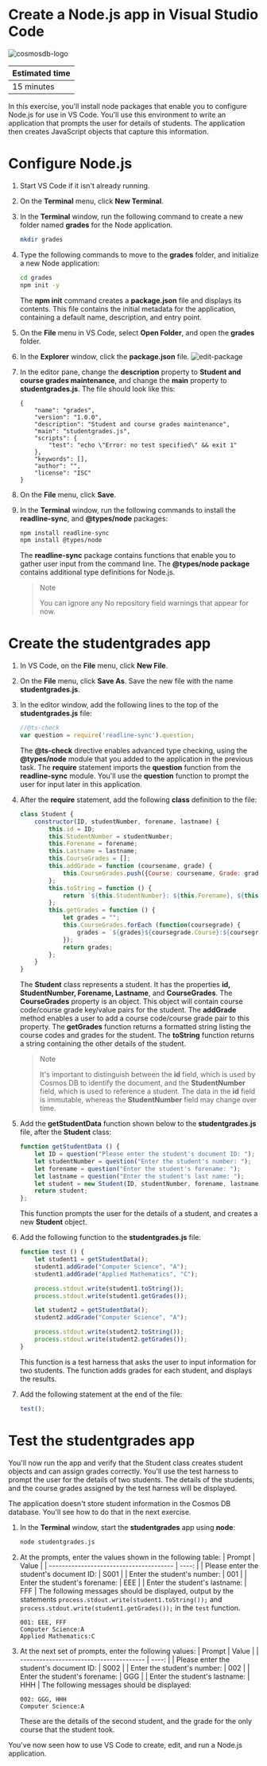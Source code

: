 # Create a Node.js app in Visual Studio Code

![cosmosdb-logo](./img/cosmosdb.svg)

| Estimated time |
| -------------- |
| 15 minutes     |

In this exercise, you'll install node packages that enable you to configure Node.js for use in VS Code. You'll use this environment to write an application that prompts the user for details of students. The application then creates JavaScript objects that capture this information.

# Configure Node.js

1. Start VS Code if it isn't already running.
2. On the **Terminal** menu, click **New Terminal**.
3. In the **Terminal** window, run the following command to create a new folder named **grades** for the Node application.
    ```bash
    mkdir grades
    ```
4. Type the following commands to move to the **grades** folder, and initialize a new Node application:
    ```bash
    cd grades
    npm init -y
    ```
    The **npm init** command creates a **package.json** file and displays its contents. This file contains the initial metadata for the application, containing a default name, description, and entry point.
5. On the **File** menu in VS Code, select **Open Folder**, and open the **grades** folder.
6. In the **Explorer** window, click the **package.json** file.
![edit-package](./img/edit-package.png)
7. In the editor pane, change the **description** property to **Student and course grades maintenance**, and change the **main** property to **studentgrades.js**. The file should look like this:
    ```text
    {
        "name": "grades",
        "version": "1.0.0",
        "description": "Student and course grades maintenance",
        "main": "studentgrades.js",
        "scripts": {
            "test": "echo \"Error: no test specified\" && exit 1"
        },
        "keywords": [],
        "author": "",
        "license": "ISC"
    }
    ```
8. On the **File** menu, click **Save**.
9. In the **Terminal** window, run the following commands to install the **readline-sync**, and **@types/node** packages:
    ```bash
    npm install readline-sync
    npm install @types/node
    ```
    The **readline-sync** package contains functions that enable you to gather user input from the command line. The **@types/node package** contains additional type definitions for Node.js.

    > Note
    >
    > You can ignore any No repository field warnings that appear for now.

# Create the studentgrades app

1. In VS Code, on the **File** menu, click **New File**.
2. On the **File** menu, click **Save As**. Save the new file with the name **studentgrades.js**.
3. In the editor window, add the following lines to the top of the **studentgrades.js** file:
    ```javascript
    //@ts-check
    var question = require('readline-sync').question;
    ```
    The **@ts-check** directive enables advanced type checking, using the **@types/node** module that you added to the application in the previous task. The **require** statement imports the **question** function from the **readline-sync** module. You'll use the **question** function to prompt the user for input later in this application.
4. After the **require** statement, add the following **class** definition to the file:
    ```javascript
    class Student {
        constructor(ID, studentNumber, forename, lastname) {
            this.id = ID;
            this.StudentNumber = studentNumber;
            this.Forename = forename;
            this.Lastname = lastname;
            this.CourseGrades = [];
            this.addGrade = function (coursename, grade) {
                this.CourseGrades.push({Course: coursename, Grade: grade});
            };
            this.toString = function () {
                return `${this.StudentNumber}: ${this.Forename}, ${this.Lastname}\n`;
            };
            this.getGrades = function () {
                let grades = "";
                this.CourseGrades.forEach (function(coursegrade) {
                    grades = `${grades}${coursegrade.Course}:${coursegrade.Grade}\n`;
                });
                return grades;
            };
        }
    }
    ```
    The **Student** class represents a student. It has the properties **id, StudentNumber, Forename, Lastname**, and **CourseGrades**. The **CourseGrades** property is an object. This object will contain course code/course grade key/value pairs for the student. The **addGrade** method enables a user to add a course code/course grade pair to this property. The **getGrades** function returns a formatted string listing the course codes and grades for the student. The **toString** function returns a string containing the other details of the student.

    > Note
    >
    > It's important to distinguish between the **id** field, which is used by Cosmos DB to identify the document, and the **StudentNumber** field, which is used to reference a student. The data in the **id** field is immutable, whereas the **StudentNumber** field may change over time.
5. Add the **getStudentData** function shown below to the **studentgrades.js** file, after the **Student** class:
    ```javascript
    function getStudentData () {
        let ID = question("Please enter the student's document ID: ");
        let studentNumber = question("Enter the student's number: ");
        let forename = question("Enter the student's forename: ");
        let lastname = question("Enter the student's last name: ");
        let student = new Student(ID, studentNumber, forename, lastname);
        return student;
    };
    ```
    This function prompts the user for the details of a student, and creates a new **Student** object.
6. Add the following function to the **studentgrades.js** file:
    ```javascript
    function test () {
        let student1 = getStudentData();
        student1.addGrade("Computer Science", "A");
        student1.addGrade("Applied Mathematics", "C");

        process.stdout.write(student1.toString());
        process.stdout.write(student1.getGrades());

        let student2 = getStudentData();
        student2.addGrade("Computer Science", "A");

        process.stdout.write(student2.toString());
        process.stdout.write(student2.getGrades());
    }
    ```
    This function is a test harness that asks the user to input information for two students. The function adds grades for each student, and displays the results.
7. Add the following statement at the end of the file:
    ```javascript
    test();
    ```

# Test the studentgrades app

You'll now run the app and verify that the Student class creates student objects and can assign grades correctly. You'll use the test harness to prompt the user for the details of two students. The details of the students, and the course grades assigned by the test harness will be displayed.

The application doesn't store student information in the Cosmos DB database. You'll see how to do that in the next exercise.

1. In the **Terminal** window, start the **studentgrades** app using **node**:
    ```bash
    node studentgrades.js
    ```
2. At the prompts, enter the values shown in the following table:
    | Prompt                                  | Value |
    | --------------------------------------- | ----: |
    | Please enter the student's document ID: |	S001  |
    | Enter the student's number:             | 001   |
    | Enter the student's forename:           | EEE   |
    | Enter the student's lastname:           | FFF   |
    The following messages should be displayed, output by the statements `process.stdout.write(student1.toString());` and `process.stdout.write(student1.getGrades());` in the `test` function.
    ```text
    001: EEE, FFF
    Computer Science:A
    Applied Mathematics:C
    ```
3. At the next set of prompts, enter the following values:
    | Prompt                                  | Value |
    | --------------------------------------- | ----: |
    | Please enter the student's document ID: | S002  |
    | Enter the student's number:             | 002   |
    | Enter the student's forename:           | GGG   |
    | Enter the student's lastname:           | HHH   |
    The following messages should be displayed:
    ```text
    002: GGG, HHH
    Computer Science:A
    ```
    These are the details of the second student, and the grade for the only course that the student took.

You've now seen how to use VS Code to create, edit, and run a Node.js application.